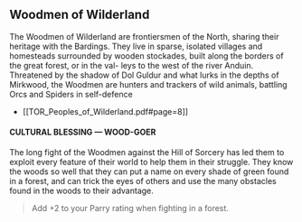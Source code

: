 ## Woodmen of Wilderland
The Woodmen of Wilderland are frontiersmen of the North, sharing their heritage with the Bardings. They live in sparse, isolated villages and homesteads surrounded by wooden stockades, built along the borders of the great forest, or in the val- leys to the west of the river Anduin. Threatened by the shadow of Dol Guldur and what lurks in the depths of Mirkwood, the Woodmen are hunters and trackers of wild animals, battling Orcs and Spiders in self-defence
- [[TOR_Peoples_of_Wilderland.pdf#page=8]]

#### CULTURAL BLESSING — WOOD-GOER 
The long fight of the Woodmen against the Hill of Sorcery has led them to exploit every feature of their world to help them in their struggle. They know the woods so well that they can put a name on every shade of green found in a forest, and can trick the eyes of others and use the many obstacles found in the woods to their advantage. 
 > Add +2 to your Parry rating when fighting in a forest. 